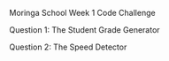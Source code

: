  Moringa School Week 1 Code Challenge 


Question 1: The Student Grade Generator


Question 2: The Speed Detector
